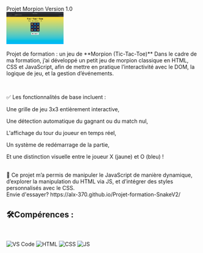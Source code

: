 Projet Morpion Version 1.0
<br>
<img src="imgMorpion.png" width="150"/>
<br>
<p> Projet de formation : un jeu de **Morpion (Tic-Tac-Toe)** 
  Dans le cadre de ma formation, j’ai développé un petit jeu de morpion classique en HTML, CSS et JavaScript, 
  afin de mettre en pratique l’interactivité avec le DOM, la logique de jeu, et la gestion d’événements. </p><br>

  
✅ Les fonctionnalités de base incluent :

Une grille de jeu 3x3 entièrement interactive,

Une détection automatique du gagnant ou du match nul,

L'affichage du tour du joueur en temps réel,

Un système de redémarrage de la partie,

Et une distinction visuelle entre le joueur X (jaune) et O (bleu) !

<br>
🎯 Ce projet m’a permis de manipuler le JavaScript de manière dynamique, d’explorer la manipulation du HTML via JS, et d’intégrer des styles personnalisés avec le CSS.

<br>
 Envie d'essayer? https://alx-370.github.io/Projet-formation-SnakeV2/
<br>

## 🛠️Compérences :
<br>

![VS Code](https://img.shields.io/badge/-VS%20Code-007ACC?style=flat&logo=visual-studio-code&logoColor=white)
![HTML](https://img.shields.io/badge/-HTML-E34F26?style=flat&logo=html5&logoColor=white)
![CSS](https://img.shields.io/badge/-CSS-1572B6?style=flat&logo=css3&logoColor=white)
![JS](https://img.shields.io/badge/Javascript-blue?logo=javascript&logoColor=white)
